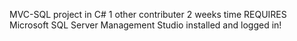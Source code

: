 MVC-SQL project in C# 
1 other contributer
2 weeks time 
REQUIRES Microsoft SQL Server Management Studio installed and logged in!
